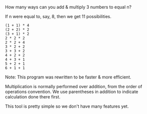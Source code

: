 How many ways can you add & multiply 3 numbers to equal n?

If n were equal to, say, 8, then we get 11 possibilities.

```
(1 + 1) * 4
(2 + 2) * 2
(3 + 1) * 2
2 * 2 * 2
2 * 2 + 4
3 * 2 + 2
3 + 3 + 2
4 + 2 + 2
4 + 3 + 1
5 + 2 + 1
6 + 1 + 1
```

Note: This program was rewritten to be faster & more efficient.

Multiplication is normally performed over addition, from the order of operations convention. We use parentheses in addition to indicate calculation done there first.

This tool is pretty simple so we don't have many features yet.
